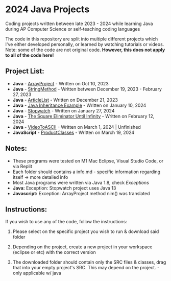 # 2024 Java Projects

Coding projects written between late 2023 - 2024 while learning Java during AP Computer Science or self-teaching coding languages

The code in this repository are split into multiple different projects which I've either developed personally, or learned by watching tutorials or videos. Note: some of the code are not original code. **However, this does not apply to all of the code here!**
## Project List:
* **Java** - [ArrayProject](https://github.com/EmperorMurfy/2024JavaProjects/tree/main/ArrayProject) - Written on Oct 10, 2023
* **Java** - [StringMethod](https://github.com/EmperorMurfy/2024JavaProjects/tree/main/StringMethods) - Written between December 19, 2023 - February 27, 2023
* **Java** - [ArticleList](https://github.com/EmperorMurfy/2024JavaProjects/tree/main/ArticleListProject) - Written on December 21, 2023
* **Java** - [Java Inheritance Example](https://github.com/EmperorMurfy/2024JavaProjects/tree/main/Java%20Inheritance%20Example) - Written on January 10, 2024
* **Java** - [Stopwatch](https://github.com/EmperorMurfy/2024JavaProjects/tree/main/Stopwatch) - Written on January 27, 2024
* **Java** - [The Square Eliminator Until Infinity](https://github.com/EmperorMurfy/2024JavaProjects/tree/main/The%20Square%20Eliminator%20Until%20Infinity) - Written on February 12, 2024
* **Java** - [VideoToASCII](https://github.com/EmperorMurfy/2024JavaProjects/tree/main/VideoToASCII) - Written on March 1, 2024 | Unfinished
* **JavaScript** - [ProductClasses](https://github.com/EmperorMurfy/2024JavaProjects/tree/main/productClasses) - Written on March 19, 2024


## Notes:
* These programs were tested on M1 Mac Eclipse, Visual Studio Code, or via Replit
* Each folder should contains a info.md - specific information regarding itself -> more detailed info
* Most Java programs were written via Java 1.8, check *Exceptions*
* **Java:** Exception: Stopwatch project uses Java 13
* **Javascript:** Exception: ArrayProject method nim() was translated 



## Instructions:
If you wish to use any of the code, follow the instructions:

1) Please select on the specific project you wish to run & download said folder

2) Depending on the project, create a new project in your workspace (eclipse or etc) with the correct version

3) The downloaded folder should contain only the SRC files & classes, drag that into your empty project's SRC. This may depend on the project. - only applicable w/ java
